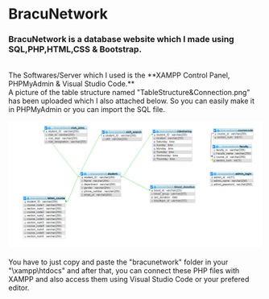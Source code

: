 # BracuNetwork

### BracuNetwork is a database website which I made using SQL,PHP,HTML,CSS & Bootstrap.
<br>
The Softwares/Server which I used is the **XAMPP Control Panel, PHPMyAdmin & Visual Studio Code.**
<br>
A picture of the table structure named "TableStructure&Connection.png" has been uploaded which I also attached below. So you can easily make it in PHPMyAdmin or you can import the SQL file.

![alt text](https://github.com/sayeemabdullah/BracuNetwork/blob/master/TableStructure%26Connection.png "Table Structure & Connection")
<br>
<br>
You have to just copy and paste the "bracunetwork" folder in your "\xampp\htdocs" and after that, you can connect these PHP files with XAMPP and also access them using Visual Studio Code or your prefered editor. 
